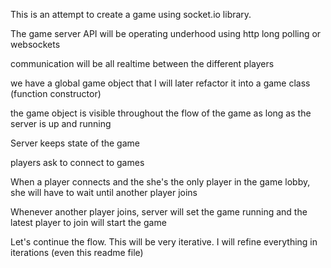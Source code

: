 This is an attempt to create a game using socket.io library.

The game server API will be operating underhood using http long polling or websockets

communication will be all realtime between the different players

we have a global game object that I will later refactor it into a game class (function constructor)

the game object is visible throughout the flow of the game as long as the server is up and running

Server keeps state of the game

players ask to connect to games

When a player connects and the she's the only player in the game lobby, she will have to wait until another player joins

Whenever another player joins, server will set the game running and the latest player to join will start the game

Let's continue the flow. This will be very iterative. I will refine everything in iterations (even this readme file)
